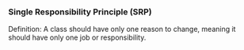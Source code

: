 ### Single Responsibility Principle (SRP)

Definition: A class should have only one reason to change, meaning it should have only one job or responsibility.